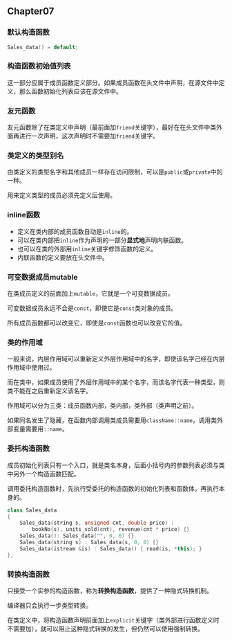 ## Chapter07
### 默认构造函数
```c++
Sales_data() = default;
```
### 构造函数初始值列表

这一部分应属于成员函数定义部分。如果成员函数在头文件中声明，在源文件中定义，那么函数初始化列表应该在源文件中。

### 友元函数

友元函数除了在类定义中声明（最前面加`friend`关键字），最好在在头文件中类外面再进行一次声明，这次声明时不需要加`friend`关键字。
### 类定义的类型别名
由类定义的类型名字和其他成员一样存在访问限制，可以是`public`或`private`中的一种。

用来定义类型的成员必须先定义后使用。
### inline函数
* 定义在类内部的成员函数自动是`inline`的。
* 可以在类内部把`inline`作为声明的一部分**显式地**声明内联函数。
* 也可以在类的外部用`inline`关键字修饰函数的定义。
* 内联函数的定义要放在头文件中。

### 可变数据成员mutable
在类成员定义的前面加上`mutable`，它就是一个可变数据成员。

可变数据成员永远不会是`const`，即使它是`const`类对象的成员。

所有成员函数都可以改变它，即使是`const`函数也可以改变它的值。

### 类的作用域

一般来说，内层作用域可以重新定义外层作用域中的名字，即使该名字己经在内层作用域中使用过。

而在类中，如果成员使用了外层作用域中的某个名字，而该名字代表一种类型，则类不能在之后重新定义该名字。

作用域可以分为三类：成员函数内部，类内部，类外部（类声明之前）。

如果同名发生了隐藏，在函数内部调用类成员需要用`className::name`，调用类外部变量需要用`::name`。

### 委托构造函数

成员初始化列表只有一个入口，就是类名本身，后面小括号内的参数列表必须与类中另外一个构造函数匹配。

调用委托构造函数时，先执行受委托的构造函数的初始化列表和函数体，再执行本身的。

```c++
class Sales_data
{
    Sales_data(string s, unsigned cnt, double price) :
    	bookNo(s), units_sold(cnt), revenue(cnt * price) {}
    Sales_data(): Sales_data("", 0, 0) {}
    Sales_data(string s) : Sales_data(s, 0, 0) {}
    Sales_data(istream &is) : Sales_data() { read(is, *this); }
};
```

### 转换构造函数

只接受一个实参的构造函数，称为**转换构造函数**，提供了一种隐式转换机制。

编译器只会执行一步类型转换。

在类定义中，将构造函数声明前面加上`explicit`关键字（类外部进行函数定义时不需要加），就可以阻止这种隐式转换的发生，但仍然可以使用强制转换。







